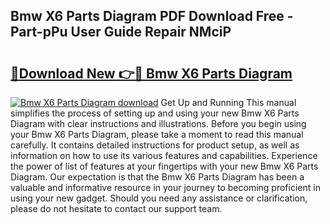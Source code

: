 ## Bmw X6 Parts Diagram PDF Download Free - Part-pPu User Guide Repair NMciP

# <h2><a href="http://dfj8af0.blite.top/?on=Bmw+X6+Parts+Diagram">🔗Download New 👉🔴 Bmw X6 Parts Diagram</a></h2>

[![Bmw X6 Parts Diagram download](https://i.imgur.com/lujVjoI.png)](http://dfj8af0.blite.top/?on=Bmw+X6+Parts+Diagram)
Get Up and Running This manual simplifies the process of setting up and using your new Bmw X6 Parts Diagram with clear instructions and illustrations. Before you begin using your Bmw X6 Parts Diagram, please take a moment to read this manual carefully. It contains detailed instructions for product setup, as well as information on how to use its various features and capabilities. Experience the power of list of features at your fingertips with your new Bmw X6 Parts Diagram. Our expectation is that the Bmw X6 Parts Diagram has been a valuable and informative resource in your journey to becoming proficient in using your new gadget. Should you need any assistance or clarification, please do not hesitate to contact our support team.
